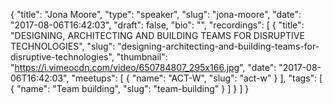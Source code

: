 {
  "title": "Jona Moore",
  "type": "speaker",
  "slug": "jona-moore",
  "date": "2017-08-06T16:42:03",
  "draft": false,
  "bio": "",
  "recordings": [
    {
      "title": "DESIGNING, ARCHITECTING AND BUILDING TEAMS FOR DISRUPTIVE TECHNOLOGIES",
      "slug": "designing-architecting-and-building-teams-for-disruptive-technologies",
      "thumbnail": "https://i.vimeocdn.com/video/650784807_295x166.jpg",
      "date": "2017-08-06T16:42:03",
      "meetups": [
        {
          "name": "ACT-W",
          "slug": "act-w"
        }
      ],
      "tags": [
        {
          "name": "Team building",
          "slug": "team-building"
        }
      ]
    }
  ]
}